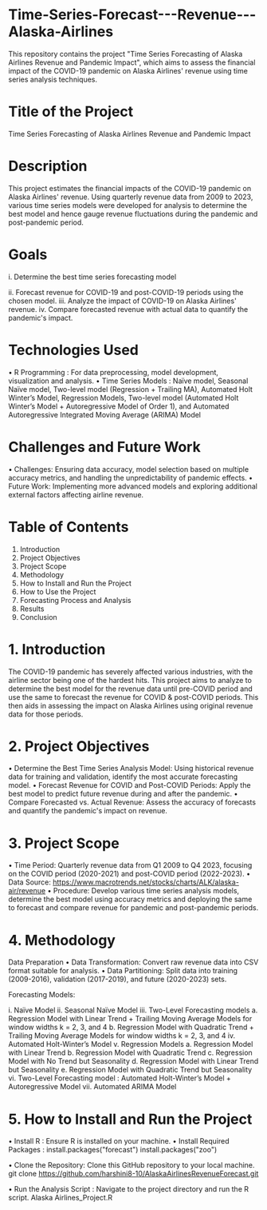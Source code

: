 # Time-Series-Forecast---Revenue---Alaska-Airlines
This repository contains the project "Time Series Forecasting of Alaska Airlines Revenue and Pandemic Impact", which aims to assess the financial impact of the COVID-19 pandemic on Alaska Airlines' revenue using time series analysis techniques.

# Title of the Project 
Time Series Forecasting of Alaska Airlines Revenue and Pandemic Impact

# Description 
This project estimates the financial impacts of the COVID-19 pandemic on Alaska Airlines' revenue. Using quarterly revenue data from 2009 to 2023, various time series models were developed for analysis to determine the best model and hence gauge revenue fluctuations during the pandemic and post-pandemic period.

# Goals 
i.	Determine the best time series forecasting model

ii.	Forecast revenue for COVID-19 and post-COVID-19 periods using the chosen model.
iii.	Analyze the impact of COVID-19 on Alaska Airlines' revenue.
iv.	Compare forecasted revenue with actual data to quantify the pandemic's impact.

# Technologies Used 
•	R Programming : For data preprocessing, model development, visualization and analysis.
•	Time Series Models : Naïve model, Seasonal Naïve model, Two-level model (Regression + Trailing MA), Automated Holt Winter’s Model, Regression Models, Two-level model (Automated Holt Winter’s Model + Autoregressive Model of Order 1), and Automated Autoregressive Integrated Moving Average (ARIMA) Model

# Challenges and Future Work 
•	Challenges: Ensuring data accuracy, model selection based on multiple accuracy metrics, and handling the unpredictability of pandemic effects.
•	Future Work: Implementing more advanced models and exploring additional external factors affecting airline revenue.

# Table of Contents 
1.	Introduction
2.	Project Objectives
3.	Project Scope
4.	Methodology
5.	How to Install and Run the Project
6.	How to Use the Project
7.	Forecasting Process and Analysis
8.	Results
9.	Conclusion

# 1.	Introduction
The COVID-19 pandemic has severely affected various industries, with the airline sector being one of the hardest hits. This project aims to analyze to determine the best model for the revenue data until pre-COVID period and use the same to forecast the revenue for COVID & post-COVID periods. This then aids in assessing the impact on Alaska Airlines using original revenue data for those periods.

# 2.	Project Objectives
•	Determine the Best Time Series Analysis Model: Using historical revenue data for training and validation, identify the most accurate forecasting model.
•	Forecast Revenue for COVID and Post-COVID Periods: Apply the best model to predict future revenue during and after the pandemic.
•	Compare Forecasted vs. Actual Revenue: Assess the accuracy of forecasts and quantify the pandemic's impact on revenue.

# 3.	Project Scope
•	Time Period: Quarterly revenue data from Q1 2009 to Q4 2023, focusing on the COVID period (2020-2021) and post-COVID period (2022-2023).
•	Data Source: https://www.macrotrends.net/stocks/charts/ALK/alaska-air/revenue
•	Procedure: Develop various time series analysis models, determine the best model using accuracy metrics and deploying the same to forecast and compare revenue for pandemic and post-pandemic periods.

# 4.	Methodology
Data Preparation
•	Data Transformation: Convert raw revenue data into CSV format suitable for analysis.
•	Data Partitioning: Split data into training (2009-2016), validation (2017-2019), and future (2020-2023) sets.

Forecasting Models:

i.	Naïve Model
ii.	Seasonal Naïve Model
iii.	Two-Level Forecasting models
      a.	Regression Model with Linear Trend + Trailing Moving Average Models for window widths k = 2, 3, and 4
      b.	Regression Model with Quadratic Trend + Trailing Moving Average Models for window widths k = 2, 3, and 4
iv.	Automated Holt-Winter’s Model
v.	Regression Models
    a.	Regression Model with Linear Trend
    b.	Regression Model with Quadratic Trend
    c.	Regression Model with No Trend but Seasonality
    d.	Regression Model with Linear Trend but Seasonality
    e.	Regression Model with Quadratic Trend but Seasonality
vi.	Two-Level Forecasting model : Automated Holt-Winter’s Model + Autoregressive Model
vii.	Automated ARIMA Model

# 5.	How to Install and Run the Project
•	Install R : Ensure R is installed on your machine.
•	Install Required Packages : 
install.packages("forecast") 
install.packages("zoo") 

•	Clone the Repository: Clone this GitHub repository to your local machine.
git clone https://github.com/harshini8-10/AlaskaAirlinesRevenueForecast.git

•	Run the Analysis Script : Navigate to the project directory and run the R script.
Alaska Airlines_Project.R
